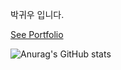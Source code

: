 박귀우 입니다.

[See Portfolio](https://guiwoo.netlify.app/)

![Anurag's GitHub stats](https://github-readme-stats.vercel.app/api?username=Guiwoo&show_icons=true&theme=radical)

<!---
Guiwoo/Guiwoo is a ✨ special ✨ repository because its `README.md` (this file) appears on your GitHub profile.
You can click the Preview link to take a look at your changes.
--->
